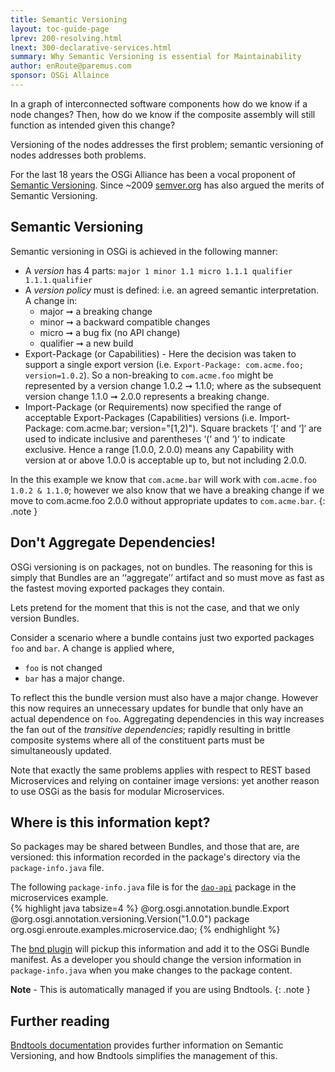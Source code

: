 ```yaml
---
title: Semantic Versioning 
layout: toc-guide-page
lprev: 200-resolving.html
lnext: 300-declarative-services.html  
summary: Why Semantic Versioning is essential for Maintainability   
author: enRoute@paremus.com
sponsor: OSGi Allaince 
---
```


In a graph of interconnected software components how do we know if a node changes? Then, how do we know if the composite assembly will still function as intended given this change?

Versioning of the nodes addresses the first problem; semantic versioning of nodes addresses both problems.

For the last 18 years the OSGi Alliance has been a vocal proponent of [Semantic Versioning](https://www.osgi.org/wp-content/uploads/SemanticVersioning.pdf). Since ~2009 [semver.org](https://semver.org) has also argued the merits of Semantic Versioning.

## Semantic Versioning

Semantic versioning in OSGi is achieved in the following manner:

* A _version_ has 4 parts: `major 1 minor 1.1 micro 1.1.1 qualifier 1.1.1.qualifier`
* A _version policy_ must is defined: i.e. an agreed semantic interpretation. A change in: 
    * major ➞ a breaking change 
    * minor ➞ a backward compatible changes 
    * micro ➞ a bug fix (no API change) 
    * qualifier ➞ a new build 
* Export-Package (or Capabilities) - Here the decision was taken to support a single export version (i.e. `Export-Package: com.acme.foo; version=1.0.2`). So a  non-breaking to `com.acme.foo` might be represented by a version change 1.0.2 ➞ 1.1.0; where as the subsequent version change 1.1.0 ➞ 2.0.0 represents a breaking change.
* Import-Package (or Requirements) now specified the range of acceptable Export-Packages (Capabilities) versions (i.e. Import-Package: com.acme.bar; version="[1,2)"). Square brackets ‘[‘ and ‘]‘ are used to indicate inclusive and parentheses ‘(‘ and ‘)‘ to indicate exclusive. Hence a range [1.0.0, 2.0.0) means any Capability with version at or above  1.0.0 is acceptable up to, but not including 2.0.0. 

In the this example we know that `com.acme.bar` will work with `com.acme.foo 1.0.2 & 1.1.0`; however we also know that we have a breaking change if we move to com.acme.foo 2.0.0 without appropriate updates to `com.acme.bar`.
{: .note } 


## Don't Aggregate Dependencies!

OSGi versioning is on packages, not on bundles. The reasoning for this is simply that Bundles are an ‘‘aggregate’’ artifact and so must move as fast as the fastest moving exported packages they contain. 

Lets pretend for the moment that this is not the case, and that we only version Bundles.

Consider a scenario where a bundle contains just two exported packages `foo` and `bar`. A change is applied where,
* `foo` is not changed
* `bar` has a major change.
 
To reflect this the bundle version must also have a major change. However this now requires an unnecessary updates for bundle that only have an actual dependence on `foo`. Aggregating dependencies in this way increases the fan out of the _transitive dependencies_; rapidly resulting in brittle composite systems where all of the constituent parts must be simultaneously updated.

Note that exactly the same problems applies with respect to REST based Microservices and relying on container image versions: yet another reason to use OSGi as the basis for modular Microservices.


## Where is this information kept?

So packages may be shared between Bundles, and those that are, are versioned: this information recorded in the package's directory via the `package-info.java` file.

The following `package-info.java` file is for the [`dao-api`](../tutorial/030-tutorial_microservice.html#the-microservice-dao-api) package in the microservices example.  
{% highlight java tabsize=4 %}
@org.osgi.annotation.bundle.Export
@org.osgi.annotation.versioning.Version("1.0.0")
package org.osgi.enroute.examples.microservice.dao;
{% endhighlight %}


The [bnd plugin](../520-bnd) will pickup this information and add it to the OSGi Bundle manifest. As a developer you should change the version information in `package-info.java` when you make changes to the package content.

**Note** - This is automatically managed if you are using Bndtools.
{: .note }


## Further reading

[Bndtools documentation](http://bnd.bndtools.org/chapters/170-versioning.html) provides further information on Semantic Versioning, and how Bndtools simplifies the management of this.

